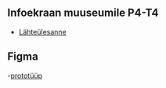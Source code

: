 ## Infoekraan muuseumile P4-T4

- [Lähteülesanne](https://github.com/kuressaareametikool/tarkvaraprojektid/wiki/2020%E2%88%9521-PROJEKT-nr-4-%E2%80%92-Infoekraan-muuseumile)
## Figma 
-[prototüüp](https://www.figma.com/files/project/29599850/Infoekraan-muuseumile?fuid=886157010849573406)
